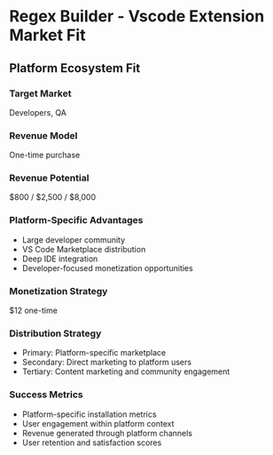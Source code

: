 # Regex Builder - Vscode Extension Market Fit

## Platform Ecosystem Fit

### Target Market
Developers, QA

### Revenue Model
One-time purchase

### Revenue Potential
$800 / $2,500 / $8,000

### Platform-Specific Advantages
- Large developer community
- VS Code Marketplace distribution
- Deep IDE integration
- Developer-focused monetization opportunities

### Monetization Strategy
$12 one-time

### Distribution Strategy
- Primary: Platform-specific marketplace
- Secondary: Direct marketing to platform users
- Tertiary: Content marketing and community engagement

### Success Metrics
- Platform-specific installation metrics
- User engagement within platform context
- Revenue generated through platform channels
- User retention and satisfaction scores
